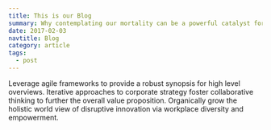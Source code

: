 ```yaml
---
title: This is our Blog
summary: Why contemplating our mortality can be a powerful catalyst for change
date: 2017-02-03
navtitle: Blog
category: article
tags:
  - post
---
```

Leverage agile frameworks to provide a robust synopsis for high level overviews. Iterative approaches to corporate strategy foster collaborative thinking to further the overall value proposition. Organically grow the holistic world view of disruptive innovation via workplace diversity and empowerment.
